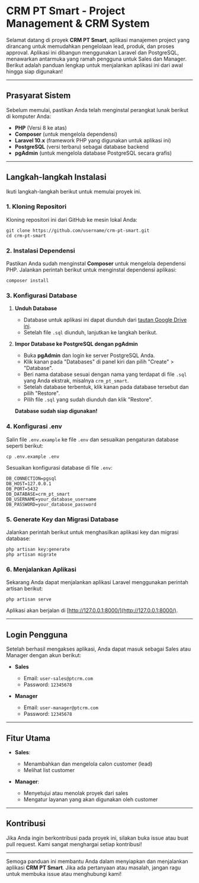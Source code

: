 # **CRM PT Smart - Project Management & CRM System**

Selamat datang di proyek **CRM PT Smart**, aplikasi manajemen project yang dirancang untuk memudahkan pengelolaan lead, produk, dan proses approval. Aplikasi ini dibangun menggunakan Laravel dan PostgreSQL, menawarkan antarmuka yang ramah pengguna untuk Sales dan Manager. Berikut adalah panduan lengkap untuk menjalankan aplikasi ini dari awal hingga siap digunakan!

---

## **Prasyarat Sistem**

Sebelum memulai, pastikan Anda telah menginstal perangkat lunak berikut di komputer Anda:

* **PHP** (Versi 8 ke atas)
* **Composer** (untuk mengelola dependensi)
* **Laravel 10.x** (framework PHP yang digunakan untuk aplikasi ini)
* **PostgreSQL** (versi terbaru) sebagai database backend
* **pgAdmin** (untuk mengelola database PostgreSQL secara grafis)

---

## **Langkah-langkah Instalasi**

Ikuti langkah-langkah berikut untuk memulai proyek ini.

### **1. Kloning Repositori**

Kloning repositori ini dari GitHub ke mesin lokal Anda:

```
git clone https://github.com/username/crm-pt-smart.git
cd crm-pt-smart
```

### **2. Instalasi Dependensi**

Pastikan Anda sudah menginstal **Composer** untuk mengelola dependensi PHP. Jalankan perintah berikut untuk menginstal dependensi aplikasi:

```
composer install
```

### **3. Konfigurasi Database**

1. **Unduh Database**

   * Database untuk aplikasi ini dapat diunduh dari [tautan Google Drive ini](https://drive.google.com/drive/folders/1a5hptpBRGVJRERax1JUD18U20WzFiVrN?usp=sharing).
   * Setelah file `.sql` diunduh, lanjutkan ke langkah berikut.

2. **Impor Database ke PostgreSQL dengan pgAdmin**

   * Buka **pgAdmin** dan login ke server PostgreSQL Anda.
   * Klik kanan pada "Databases" di panel kiri dan pilih "Create" > "Database".
   * Beri nama database sesuai dengan nama yang terdapat di file `.sql` yang Anda ekstrak, misalnya `crm_pt_smart`.
   * Setelah database terbentuk, klik kanan pada database tersebut dan pilih "Restore".
   * Pilih file `.sql` yang sudah diunduh dan klik "Restore".

   **Database sudah siap digunakan!**

### **4. Konfigurasi .env**

Salin file `.env.example` ke file `.env` dan sesuaikan pengaturan database seperti berikut:

```
cp .env.example .env
```

Sesuaikan konfigurasi database di file `.env`:

```
DB_CONNECTION=pgsql
DB_HOST=127.0.0.1
DB_PORT=5432
DB_DATABASE=crm_pt_smart
DB_USERNAME=your_database_username
DB_PASSWORD=your_database_password
```

### **5. Generate Key dan Migrasi Database**

Jalankan perintah berikut untuk menghasilkan aplikasi key dan migrasi database:

```
php artisan key:generate
php artisan migrate
```

### **6. Menjalankan Aplikasi**

Sekarang Anda dapat menjalankan aplikasi Laravel menggunakan perintah artisan berikut:

```
php artisan serve
```

Aplikasi akan berjalan di [http://127.0.0.1:8000/](http://127.0.0.1:8000/).

---

## **Login Pengguna**

Setelah berhasil mengakses aplikasi, Anda dapat masuk sebagai Sales atau Manager dengan akun berikut:

* **Sales**

  * Email: `user-sales@ptcrm.com`
  * Password: `12345678`

* **Manager**

  * Email: `user-manager@ptcrm.com`
  * Password: `12345678`

---

## **Fitur Utama**

* **Sales**:

  * Menambahkan dan mengelola calon customer (lead)
  * Melihat list customer
* **Manager**:

  * Menyetujui atau menolak proyek dari sales
  * Mengatur layanan yang akan digunakan oleh customer

---

## **Kontribusi**

Jika Anda ingin berkontribusi pada proyek ini, silakan buka issue atau buat pull request. Kami sangat menghargai setiap kontribusi!

---

Semoga panduan ini membantu Anda dalam menyiapkan dan menjalankan aplikasi **CRM PT Smart**. Jika ada pertanyaan atau masalah, jangan ragu untuk membuka issue atau menghubungi kami!

